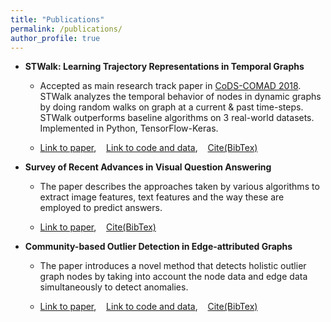 ```yaml
---
title: "Publications"
permalink: /publications/
author_profile: true
---
```


* **STWalk: Learning Trajectory Representations in Temporal Graphs**

    * Accepted as main research track paper in [CoDS-COMAD 2018](http://cods-comad.in/2018/index.html). STWalk analyzes the temporal behavior of nodes in dynamic graphs by doing random walks on graph at a current & past time-steps. STWalk outperforms baseline algorithms on 3 real-world datasets. Implemented in Python, TensorFlow-Keras.

    * [Link to paper](https://arxiv.org/pdf/1711.04150.pdf), &nbsp;&nbsp;&nbsp;[Link to code and data](https://github.com/supriya-pandhre/STWalk), &nbsp;&nbsp;&nbsp;[Cite(BibTex)](https://scholar.googleusercontent.com/scholar.bib?q=info:SCpa2MG9X2AJ:scholar.google.com/&output=citation&scisig=AAGBfm0AAAAAW2qKAsXoq1ZlgfLc6IQuXEu84W0dR-WX&scisf=4&ct=citation&cd=-1&hl=en)


* **Survey of Recent Advances in Visual Question Answering**

    * The paper describes the approaches taken by various algorithms to extract image features, text features and the way these are employed to predict answers.

    * [Link to paper](https://arxiv.org/pdf/1709.08203.pdf), &nbsp;&nbsp;&nbsp;[Cite(BibTex)](https://scholar.googleusercontent.com/scholar.bib?q=info:rsd6a-G8G1IJ:scholar.google.com/&output=citation&scisig=AAGBfm0AAAAAW2qKmGfQeekZ9FDLjH3L_kv_8Rh2_fi8&scisf=4&ct=citation&cd=-1&hl=en)


* **Community-based Outlier Detection in Edge-attributed Graphs**

    * The paper introduces a novel method that detects holistic outlier graph nodes by taking into account the node data and edge data simultaneously to detect anomalies.

    * [Link to paper](https://arxiv.org/pdf/1612.09435.pdf), &nbsp;&nbsp;&nbsp;[Link to code and data](https://github.com/supriya-pandhre/HCODA), &nbsp;&nbsp;&nbsp;[Cite(BibTex)](https://scholar.googleusercontent.com/scholar.bib?q=info:Zz4eXVOhkxgJ:scholar.google.com/&output=citation&scisig=AAGBfm0AAAAAW2qK3n4mQUF3eREUuj1JiyIruQ0AmmAz&scisf=4&ct=citation&cd=-1&hl=en)


